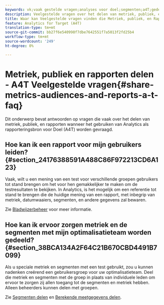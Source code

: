 ```yaml
---
keywords: vk;vaak gestelde vragen;analyses voor doel;segmenten;a4T;gedeelde rapporten
description: Veelgestelde vragen over het delen van metriek, publiek, en rapporten vinden wanneer het gebruiken van Analytics voor Doel (A4T). Met A4T kunt u Analytische rapporten gebruiken voor Adobe Target-activiteiten.
title: Waar kan Veelgestelde vragen vinden die Metriek, publiek, en Rapporten in A4T delen?
feature: Analytics for Target (A4T)
translation-type: tm+mt
source-git-commit: bb27f6e540998f7dbe7642551f7a5013f2fd25b4
workflow-type: tm+mt
source-wordcount: '249'
ht-degree: 0%

---
```



# Metriek, publiek en rapporten delen - A4T Veelgestelde vragen{#share-metrics-audiences-and-reports-a-t-faq}

Dit onderwerp bevat antwoorden op vragen die vaak over het delen van metriek, publiek, en rapporten wanneer het gebruiken van Analytics als rapporteringsbron voor Doel (A4T) worden gevraagd.

## Hoe kan ik een rapport voor mijn gebruikers leiden? {#section_24176388591A488C86F972213CD6A123}

Vaak, wilt u een mening van een test voor verschillende groepen gebruikers tot stand brengen om het voor hen gemakkelijker te maken om de testresultaten te bekijken. In Analytics, is het mogelijk om een referentie tot stand te brengen die de huidige mening van een rapport, met inbegrip van metriek, datumwaaiers, segmenten, en andere gegevens zal bewaren.

Zie [Bladwijzerbeheer](https://experienceleague.adobe.com/docs/analytics/analyze/reports-analytics/bookmarks.html) voor meer informatie.

## Hoe kan ik ervoor zorgen metriek en de segmenten met mijn optimalisatieteam worden gedeeld? {#section_38BCA134A2F64C21B670CBD4491B7099}

Als u speciale metriek en segmenten met een test gebruikt, zou u kunnen nadenken creërend een gebruikersgroep voor uw optimalisatieteam. Deel die metriek en segmenten met de groep in plaats van individuele leden om ervoor te zorgen zij allen toegang tot de segmenten en metriek hebben. Alleen beheerders kunnen delen met groepen.

Zie [Segmenten delen](https://experienceleague.adobe.com/docs/analytics/components/segmentation/segmentation-workflow/t-seg-share.html) en [Berekende meetgegevens delen](https://experienceleague.adobe.com/docs/analytics/components/calculated-metrics/calcmetric-workflow/cm-sharing.html).

